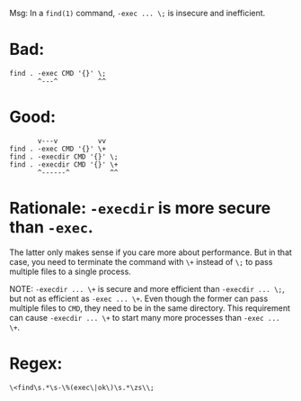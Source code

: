 Msg: In a `find(1)` command, `-exec ... \;` is insecure and inefficient.

# Bad:

    find . -exec CMD '{}' \;
           ^---^          ^^

# Good:

           v---v          vv
    find . -exec CMD '{}' \+
    find . -execdir CMD '{}' \;
    find . -execdir CMD '{}' \+
           ^------^          ^^

# Rationale: `-execdir` is more secure than `-exec`.

The latter  only makes sense  if you care more  about performance.  But  in that
case,  you need  to terminate  the command  with `\+`  instead of  `\;` to  pass
multiple files to a single process.

NOTE: `-execdir ... \+` is secure and more efficient than `-execdir ... \;`, but
not as  efficient as  `-exec ... \+`. Even though the  former can  pass multiple
files to  `CMD`, they need  to be in the  same directory.  This  requirement can
cause `-execdir ... \+` to start many more processes than `-exec ... \+`.

# Regex:

    \<find\s.*\s-\%(exec\|ok\)\s.*\zs\\;
